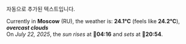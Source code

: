 
자동으로 추가된 텍스트입니다.

<!--START_SECTION:weather:moscow-->
Currently in **Moscow** (RU), the weather is: **24.1°C** (feels like **24.2°C**), ***overcast clouds***<br/>
On *July 22, 2025*, the *sun rises* at 🌅**04:16** and *sets* at 🌇**20:54**.
<!--END_SECTION:weather-->

